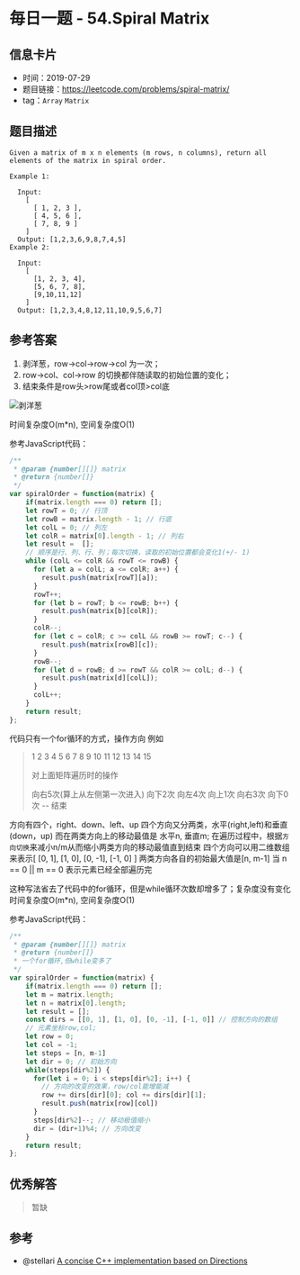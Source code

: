# 毎日一题 - 54.Spiral Matrix

## 信息卡片

- 时间：2019-07-29
- 题目链接：https://leetcode.com/problems/spiral-matrix/
- tag：`Array` `Matrix`

## 题目描述

```
Given a matrix of m x n elements (m rows, n columns), return all elements of the matrix in spiral order.

Example 1:

  Input:
    [
      [ 1, 2, 3 ],
      [ 4, 5, 6 ],
      [ 7, 8, 9 ]
    ]
  Output: [1,2,3,6,9,8,7,4,5]
Example 2:

  Input:
    [
      [1, 2, 3, 4],
      [5, 6, 7, 8],
      [9,10,11,12]
    ]
  Output: [1,2,3,4,8,12,11,10,9,5,6,7]
```

## 参考答案

1. 剥洋葱，row->col->row->col 为一次；
2. row->col、col->row 的切换都伴随读取的初始位置的变化；
3. 结束条件是row头>row尾或者col顶>col底

![剥洋葱](https://p.ipic.vip/l0rqs7.jpg)

时间复杂度O(m*n), 空间复杂度O(1)

参考JavaScript代码：

```js
/**
 * @param {number[][]} matrix
 * @return {number[]}
 */
var spiralOrder = function(matrix) {
    if(matrix.length === 0) return [];
    let rowT = 0; // 行顶
    let rowB = matrix.length - 1; // 行底
    let colL = 0; // 列左
    let colR = matrix[0].length - 1; // 列右
    let result =  [];
    // 顺序是行、列、行、列；每次切换，读取的初始位置都会变化1(+/- 1)
    while (colL <= colR && rowT <= rowB) {
      for (let a = colL; a <= colR; a++) {
        result.push(matrix[rowT][a]);
      }
      rowT++;
      for (let b = rowT; b <= rowB; b++) {
        result.push(matrix[b][colR]);
      }
      colR--;
      for (let c = colR; c >= colL && rowB >= rowT; c--) {
        result.push(matrix[rowB][c]);
      }
      rowB--;
      for (let d = rowB; d >= rowT && colR >= colL; d--) {
        result.push(matrix[d][colL]);
      }
      colL++;
    }
    return result;
};
```

代码只有一个for循环的方式，操作方向
例如
>  1  2  3  4  5
>  6  7  8  9 10
> 11 12 13 14 15
>
> 对上面矩阵遍历时的操作
>
> 向右5次(算上从左侧第一次进入)
> 向下2次
> 向左4次
> 向上1次
> 向右3次
> 向下0次 -- 结束

方向有四个，right、down、left、up
四个方向又分两类，水平(right,left)和垂直(down，up)
而在两类方向上的移动最值是 水平n, 垂直m;
在遍历过程中，根据`方向切换`来减小n/m从而缩小两类方向的移动最值直到结束
四个方向可以用二维数组来表示[ [0, 1], [1, 0], [0, -1], [-1, 0] ]
两类方向各自的初始最大值是[n, m-1]
当 n == 0 || m == 0 表示元素已经全部遍历完

这种写法省去了代码中的for循环，但是while循环次数却增多了；复杂度没有变化
时间复杂度O(m*n), 空间复杂度O(1)

参考JavaScript代码：

```js
/**
 * @param {number[][]} matrix
 * @return {number[]}
 * 一个for循环,但while变多了
 */
var spiralOrder = function(matrix) {
    if(matrix.length === 0) return [];
    let m = matrix.length;
    let n = matrix[0].length;
    let result = [];
    const dirs = [[0, 1], [1, 0], [0, -1], [-1, 0]] // 控制方向的数组
    // 元素坐标row,col;
    let row = 0;
    let col = -1;
    let steps = [n, m-1]
    let dir = 0; // 初始方向
    while(steps[dir%2]) {
      for(let i = 0; i < steps[dir%2]; i++) {
        // 方向的改变的效果，row/col能增能减
        row += dirs[dir][0]; col += dirs[dir][1];
        result.push(matrix[row][col])
      }
      steps[dir%2]--; // 移动极值缩小
      dir = (dir+1)%4; // 方向改变
    }
    return result;
};
```

## 优秀解答

> 暂缺

## 参考
- @stellari [A concise C++ implementation based on Directions](https://leetcode.com/problems/spiral-matrix/discuss/20573/A-concise-C%2B%2B-implementation-based-on-Directions)
